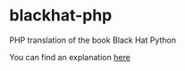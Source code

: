 # blackhat-php
PHP translation of the book Black Hat Python

You can find an explanation [here](https://hiagohubert.github.io/blog/blackhat-php-1/)
